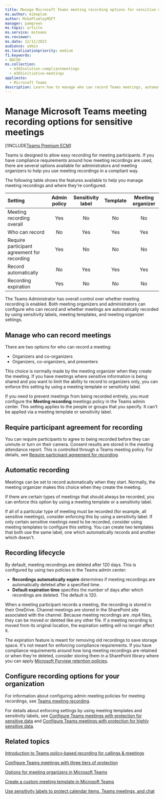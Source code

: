 ```yaml
---
title: Manage Microsoft Teams meeting recording options for sensitive meetings
ms.author: mikeplum
author: MikePlumleyMSFT
manager: pamgreen
ms.topic: article
ms.service: msteams
ms.reviewer: 
ms.date: 12/11/2023
audience: admin
ms.localizationpriority: medium
f1.keywords:
- NOCSH
ms.collection: 
  - m365solution-compliantmeetings
  - m365initiative-meetings
appliesto: 
  - Microsoft Teams
description: Learn how to manage who can record Teams meetings, automatic recording, and the recording lifecycle for sensitive meetings.
---
```


# Manage Microsoft Teams meeting recording options for sensitive meetings

[!INCLUDE[Teams Premium ECM](includes/teams-premium-ecm.md)]

Teams is designed to allow easy recording for meeting participants. If you have compliance requirements around how meeting recordings are used, there are several options available for administrators and meeting organizers to help you use meeting recordings in a compliant way.

The following table shows the features available to help you manage meeting recordings and where they're configured.

|Setting|Admin policy|Sensitivity label|Template|Meeting organizer|
|:------|:----------:|:---------------:|:------:|:---------------:|
|Meeting recording overall|Yes|No|No|No|
|Who can record|No|Yes|Yes|Yes|
|Require participant agreement for recording|Yes|No|No|No|
|Record automatically|No|Yes|Yes|Yes|
|Recording expiration|Yes|No|No|No|

The Teams Administrator has overall control over whether meeting recording is enabled. Both meeting organizers and administrators can configure who can record and whether meetings are automatically recorded by using sensitivity labels, meeting templates, and meeting organizer settings.

## Manage who can record meetings

There are two options for who can record a meeting:

- Organizers and co-organizers
- Organizers, co-organizers, and presenters

This choice is normally made by the meeting organizer when they create the meeting. If you have meetings where sensitive information is being shared and you want to limit the ability to record to organizers only, you can enforce this setting by using a meeting template or sensitivity label.

If you need to prevent meetings from being recorded entirely, you must configure the **Meeting recording** meetings policy in the Teams admin center. This setting applies to the people or groups that you specify. It can't be applied via a meeting template or sensitivity label.

## Require participant agreement for recording

You can require participants to agree to being recorded before they can unmute or turn on their camera. Consent results are stored in the meeting attendance report. This is controlled through a Teams meeting policy. For details, see [Require participant agreement for recording](meeting-recording.md#require-participant-agreement-for-recording).

## Automatic recording

Meetings can be set to record automatically when they start. Normally, the meeting organizer makes this choice when they create the meeting.

If there are certain types of meetings that should always be recorded, you can enforce this option by using a meeting template or a sensitivity label.

If all of a particular type of meeting must be recorded (for example, all sensitive meetings), consider enforcing this by using a sensitivity label. If only certain sensitive meetings need to be recorded, consider using meeting templates to configure this setting. You can create two templates that both use the same label, one which automatically records and another which doesn't.

## Recording lifecycle

By default, meeting recordings are deleted after 120 days. This is configured by using two policies in the Teams admin center:

- **Recordings automatically expire** determines if meeting recordings are automatically deleted after a specified time.
- **Default expiration time** specifies the number of days after which recordings are deleted. The default is 120.

When a meeting participant records a meeting, the recording is stored in their OneDrive. Channel meetings are stored in the SharePoint site associated with the channel. Because meeting recordings are .mp4 files, they can be moved or deleted like any other file. If a meeting recording is moved from its original location, the expiration setting will no longer affect it.

The expiration feature is meant for removing old recordings to save storage space. It's not meant for enforcing compliance requirements. If you have compliance requirements around how long meeting recordings are retained or when they're deleted, consider storing them in a SharePoint library where you can apply [Microsoft Purview retention policies](/microsoft-365/compliance/retention).

## Configure recording options for your organization

For information about configuring admin meeting policies for meeting recordings, see [Teams meeting recording](meeting-recording.md).

For details about enforcing settings by using meeting templates and sensitivity labels, see [Configure Teams meetings with protection for sensitive data](configure-meetings-sensitive-protection.md) and [Configure Teams meetings with protection for highly sensitive data](configure-meetings-highly-sensitive-protection.md).

## Related topics

[Introduction to Teams policy-based recording for callings & meetings](teams-recording-policy.md)

[Configure Teams meetings with three tiers of protection](configure-meetings-three-tiers-protection.md)

[Options for meeting organizers in Microsoft Teams](https://support.microsoft.com/office/53261366-dbd5-45f9-aae9-a70e6354f88e)

[Create a custom meeting template in Microsoft Teams](create-custom-meeting-template.md)

[Use sensitivity labels to protect calendar items, Teams meetings, and chat](/purview/sensitivity-labels-meetings)
